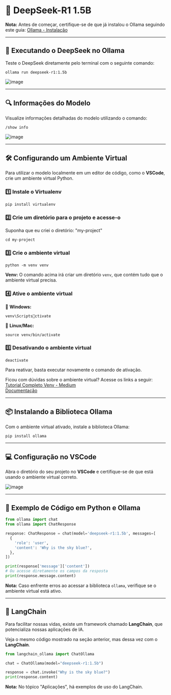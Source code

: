 
# 🧠 DeepSeek-R1 1.5B

**Nota:** Antes de começar, certifique-se de que já instalou o Ollama seguindo este guia: [Ollama - Instalação](https://github.com/Agents4Good/CozinhaLLM/blob/main/content/ollama/install.md)

---
## 🚀 Executando o DeepSeek no Ollama

Teste o DeepSeek diretamente pelo terminal com o seguinte comando:
```shell
ollama run deepseek-r1:1.5b
```

![image](https://github.com/user-attachments/assets/52b0f43e-5b31-4ab2-bd29-6fe6cd7c24e7)

---
## 🔍 Informações do Modelo

Visualize informações detalhadas do modelo utilizando o comando:
```shell
/show info
```

![image](https://github.com/user-attachments/assets/cb76d0a8-d45b-4d2f-b7fc-8049900a9ef6)

---
## 🛠 Configurando um Ambiente Virtual

Para utilizar o modelo localmente em um editor de código, como o **VSCode**, crie um ambiente virtual Python.

### **1️⃣ Instale o Virtualenv**
```shell
pip install virtualenv
```

### **2️⃣ Crie um diretório para o projeto e acesse-o**

Suponha que eu criei o diretório: "my-project"

```shell
cd my-project
```

### **3️⃣ Crie o ambiente virtual**
```shell
python -m venv venv
```

**Venv:** O comando acima irá criar um diretório `venv`, que contém tudo que o ambiente virtual precisa.

### **4️⃣ Ative o ambiente virtual**

🔹 **Windows:**
```shell
venv\Scriptsctivate
```

🔹 **Linux/Mac:**
```shell
source venv/bin/activate
```

### **5️⃣ Desativando o ambiente virtual**
```shell
deactivate
```

Para reativar, basta executar novamente o comando de ativação.

Ficou com dúvidas sobre o ambiente virtual? Acesse os links a seguir:<br>
[Tutorial Completo Venv - Medium](https://dev.to/franciscojdsjr/guia-completo-para-usar-o-virtual-environment-venv-no-python-57bo)<br>
[Documentação](https://docs.python.org/pt-br/3.13/library/venv.html)

---

## 📦 Instalando a Biblioteca Ollama

Com o ambiente virtual ativado, instale a biblioteca Ollama:
```shell
pip install ollama
```

---

## 💻 Configuração no VSCode

Abra o diretório do seu projeto no **VSCode** e certifique-se de que está usando o ambiente virtual correto.

![image](https://github.com/user-attachments/assets/34483997-5cc7-4428-9967-2c648cef13f2)

---

## 📝 Exemplo de Código em Python e Ollama

```python
from ollama import chat
from ollama import ChatResponse

response: ChatResponse = chat(model='deepseek-r1:1.5b', messages=[
  {
    'role': 'user',
    'content': 'Why is the sky blue?',
  },
])

print(response['message']['content'])
# Ou acesse diretamente os campos da resposta
print(response.message.content)
```

**Nota:** Caso enfrente erros ao acessar a biblioteca `ollama`, verifique se o ambiente virtual está ativo.

---

## 🦜 LangChain

Para facilitar nossas vidas, existe um framework chamado **LangChain**, que potencializa nossas aplicações de IA.

Veja o mesmo código mostrado na seção anterior, mas dessa vez com o **LangChain**.

```python
from langchain_ollama import ChatOllama

chat = ChatOllama(model="deepseek-r1:1.5b")

response = chat.invoke("Why is the sky blue?")
print(response.content)
```

**Nota:** No tópico "Aplicações", há exemplos de uso do LangChain.
